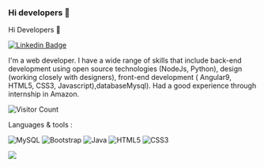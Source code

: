 ### Hi developers 👋

<!--
**charishma-12/charishma-12** is a ✨ _special_ ✨ repository because its `README.md` (this file) appears on your GitHub profile.

Here are some ideas to get you started:

- 🔭 I’m currently working on ...
- 🌱 I’m currently learning ...
- 👯 I’m looking to collaborate on ...
- 🤔 I’m looking for help with ...
- 💬 Ask me about ...
- 📫 How to reach me: ...
- 😄 Pronouns: ...
- ⚡ Fun fact: ...
-->
Hi Developers 👋

[![Linkedin Badge](https://img.shields.io/badge/-charishma-blue?style=flat-square&logo=Linkedin&logoColor=white&link=https://www.linkedin.com/in/charishma-padmanabhuni/)](https://www.linkedin.com/in/charishma-padmanabhuni/)

I'm a web developer. I have a wide range of skills that include back-end development using open source technologies (NodeJs, Python), design (working closely with designers), front-end development ( Angular9, HTML5, CSS3, Javascript),databaseMysql). Had a good experience through internship in Amazon. 

![Visitor Count](https://profile-counter.glitch.me/charishma-12/count.svg)

Languages & tools : 

<img alt="MySQL" src="https://img.shields.io/badge/mysql-%2300f.svg?style=flat-square&logo=mysql&logoColor=white"/> <img alt="Bootstrap" src="https://img.shields.io/badge/bootstrap-%23563D7C.svg?style=flat-square&logo=bootstrap&logoColor=white"/> <img alt="Java" src="https://img.shields.io/badge/java-%23ED8B00.svg?style=flat-square&logo=java&logoColor=white"/> <img alt="HTML5" src="https://img.shields.io/badge/html5-%23E34F26.svg?style=flat-square&logo=html5&logoColor=white"/> <img alt="CSS3" src="https://img.shields.io/badge/css3-%231572B6.svg?style=flat-square&logo=css3&logoColor=white"/>

![](https://activity-graph.herokuapp.com/graph?username=charishma-12&theme=react-dark&area=true)


